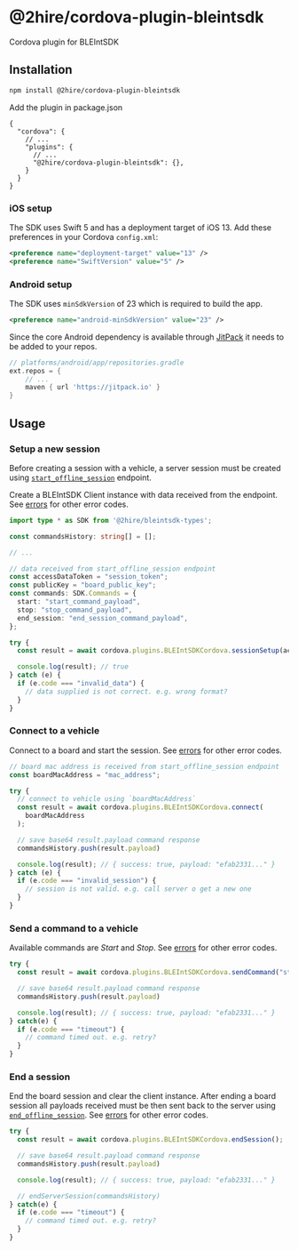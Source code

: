 # @2hire/cordova-plugin-bleintsdk

Cordova plugin for BLEIntSDK

## Installation

```sh
npm install @2hire/cordova-plugin-bleintsdk
```

Add the plugin in package.json

```jsonc
{
  "cordova": {
    // ...
    "plugins": {
      // ...
      "@2hire/cordova-plugin-bleintsdk": {},
    }
  }
}
```

### iOS setup

The SDK uses Swift 5 and has a deployment target of iOS 13. Add these preferences in your Cordova `config.xml`:

```xml
<preference name="deployment-target" value="13" />
<preference name="SwiftVersion" value="5" />
```

### Android setup

The SDK uses `minSdkVersion` of 23 which is required to build the app.

```xml
<preference name="android-minSdkVersion" value="23" />
```

Since the core Android dependency is available through [JitPack](https://jitpack.io/#2hire/BLEIntSDK/Tag) it needs to be added to your repos.

```gradle
// platforms/android/app/repositories.gradle
ext.repos = {
    // ...
    maven { url 'https://jitpack.io' }
}
```

## Usage

### Setup a new session

Before creating a session with a vehicle, a server session must be created using [`start_offline_session`](../../docs/endpoints.md#starting-a-offline-session) endpoint.

Create a BLEIntSDK Client instance with data received from the endpoint. See [errors](../../docs/sdk.md#error-codes) for other error codes.

```ts
import type * as SDK from '@2hire/bleintsdk-types';

const commandsHistory: string[] = [];

// ...

// data received from start_offline_session endpoint
const accessDataToken = "session_token";
const publicKey = "board_public_key";
const commands: SDK.Commands = {
  start: "start_command_payload",
  stop: "stop_command_payload",
  end_session: "end_session_command_payload",
};

try {
  const result = await cordova.plugins.BLEIntSDKCordova.sessionSetup(accessDataToken, commands, publicKey);

  console.log(result); // true
} catch (e) {
  if (e.code === "invalid_data") {
    // data supplied is not correct. e.g. wrong format?
  }
}
```

### Connect to a vehicle

Connect to a board and start the session. See [errors](../../docs/sdk.md#error-codes) for other error codes.

```ts
// board mac address is received from start_offline_session endpoint
const boardMacAddress = "mac_address";

try {
  // connect to vehicle using `boardMacAddress`
  const result = await cordova.plugins.BLEIntSDKCordova.connect(
    boardMacAddress
  );

  // save base64 result.payload command response
  commandsHistory.push(result.payload)

  console.log(result); // { success: true, payload: "efab2331..." }
} catch (e) {
  if (e.code === "invalid_session") {
    // session is not valid. e.g. call server o get a new one
  }
}

```

### Send a command to a vehicle

Available commands are _Start_ and _Stop_. See [errors](../../docs/sdk.md#error-codes) for other error codes.

```ts
try {
  const result = await cordova.plugins.BLEIntSDKCordova.sendCommand("start");

  // save base64 result.payload command response
  commandsHistory.push(result.payload)

  console.log(result); // { success: true, payload: "efab2331..." }
} catch(e) {
  if (e.code === "timeout") {
    // command timed out. e.g. retry?
  }
}
```

### End a session

End the board session and clear the client instance. After ending a board session all payloads received must be then sent back to the server using [`end_offline_session`](../../docs/endpoints.md#ending-a-offline-session). See [errors](../../docs/sdk.md#error-codes) for other error codes.

```ts
try {
  const result = await cordova.plugins.BLEIntSDKCordova.endSession();

  // save base64 result.payload command response
  commandsHistory.push(result.payload)

  console.log(result); // { success: true, payload: "efab2331..." }

  // endServerSession(commandsHistory)
} catch(e) {
  if (e.code === "timeout") {
    // command timed out. e.g. retry?
  }
}
```
